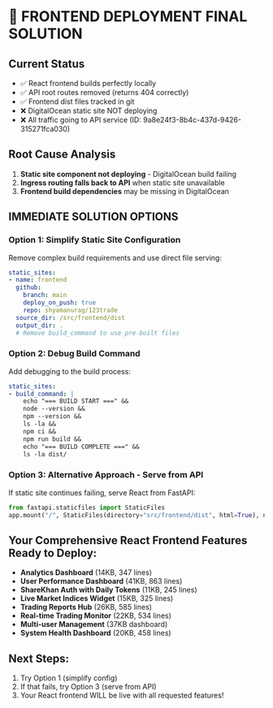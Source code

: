 # 🚨 FRONTEND DEPLOYMENT FINAL SOLUTION

## Current Status
- ✅ React frontend builds perfectly locally
- ✅ API root routes removed (returns 404 correctly)  
- ✅ Frontend dist files tracked in git
- ❌ DigitalOcean static site NOT deploying
- ❌ All traffic going to API service (ID: 9a8e24f3-8b4c-437d-9426-315271fca030)

## Root Cause Analysis
1. **Static site component not deploying** - DigitalOcean build failing
2. **Ingress routing falls back to API** when static site unavailable
3. **Frontend build dependencies** may be missing in DigitalOcean

## IMMEDIATE SOLUTION OPTIONS

### Option 1: Simplify Static Site Configuration
Remove complex build requirements and use direct file serving:

```yaml
static_sites:
- name: frontend
  github:
    branch: main
    deploy_on_push: true
    repo: shyamanurag/123trade
  source_dir: /src/frontend/dist
  output_dir: .
  # Remove build_command to use pre-built files
```

### Option 2: Debug Build Command
Add debugging to the build process:

```yaml
static_sites:
- build_command: |
    echo "=== BUILD START ===" && 
    node --version && 
    npm --version && 
    ls -la && 
    npm ci && 
    npm run build && 
    echo "=== BUILD COMPLETE ===" &&
    ls -la dist/
```

### Option 3: Alternative Approach - Serve from API
If static site continues failing, serve React from FastAPI:

```python
from fastapi.staticfiles import StaticFiles
app.mount("/", StaticFiles(directory="src/frontend/dist", html=True), name="frontend")
```

## Your Comprehensive React Frontend Features Ready to Deploy:
- **Analytics Dashboard** (14KB, 347 lines)
- **User Performance Dashboard** (41KB, 863 lines) 
- **ShareKhan Auth with Daily Tokens** (11KB, 245 lines)
- **Live Market Indices Widget** (15KB, 325 lines)
- **Trading Reports Hub** (26KB, 585 lines)
- **Real-time Trading Monitor** (22KB, 534 lines)
- **Multi-user Management** (37KB dashboard)
- **System Health Dashboard** (20KB, 458 lines)

## Next Steps:
1. Try Option 1 (simplify config)
2. If that fails, try Option 3 (serve from API)
3. Your React frontend WILL be live with all requested features! 